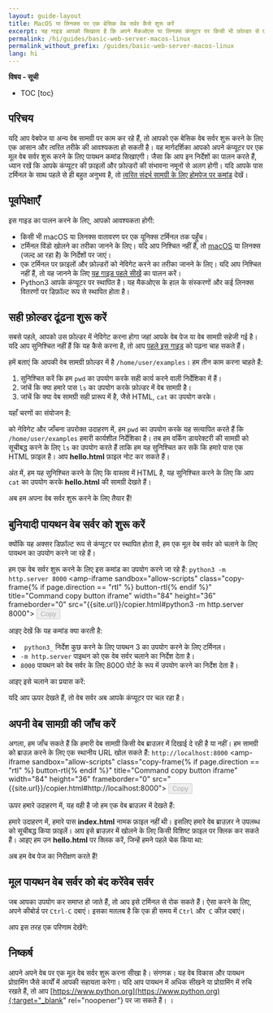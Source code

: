 ```yaml
---
layout: guide-layout
title: MacOS या लिनक्स पर एक बेसिक वेब सर्वर कैसे शुरू करें
excerpt: यह गाइड आपको सिखाता है कि अपने मैकओएस या लिनक्स कंप्यूटर पर किसी भी फ़ोल्डर से एक मूल वेब सर्वर शुरू करने के लिए पायथन का उपयोग कैसे करें।
permalink: /hi/guides/basic-web-server-macos-linux
permalink_without_prefix: /guides/basic-web-server-macos-linux
lang: hi
---
```


**विषय - सूची**

* TOC
[toc}

## परिचय

यदि आप वेबपेज या अन्य वेब सामग्री पर काम कर रहे हैं, तो आपको एक बेसिक वेब सर्वर शुरू करने के लिए एक आसान और त्वरित तरीके की आवश्यकता हो सकती है। यह मार्गदर्शिका आपको अपने कंप्यूटर पर एक मूल वेब सर्वर शुरू करने के लिए पायथन कमांड सिखाएगी। जैसा कि आप इन निर्देशों का पालन करते हैं, ध्यान रखें कि आपके कंप्यूटर की फ़ाइलों और फ़ोल्डरों की संभावना नमूनों से अलग होगी। यदि आपके पास टर्मिनल के साथ पहले से ही बहुत अनुभव है, तो [त्वरित संदर्भ सामग्री के लिए होमपेज पर कमांड](/hi/) देखें।

## पूर्वापेक्षाएँ

इस गाइड का पालन करने के लिए, आपको आवश्यकता होगी:

* किसी भी macOS या लिनक्स वातावरण पर एक यूनिक्स टर्मिनल तक पहुँच।
* टर्मिनल विंडो खोलने का तरीका जानने के लिए। यदि आप निश्चित नहीं हैं, तो [macOS](open-terminal-macos) या लिनक्स (जल्द आ रहा है) के निर्देशों पर जाएं।
* एक टर्मिनल पर फ़ाइलों और फ़ोल्डरों को नेविगेट करने का तरीका जानने के लिए। यदि आप निश्चित नहीं हैं, तो यह जानने के लिए [यह गाइड पहले सीखें](navigate-terminal) का पालन करें।
* Python3 आपके कंप्यूटर पर स्थापित है। यह मैकओएस के हाल के संस्करणों और कई लिनक्स वितरणों पर डिफ़ॉल्ट रूप से स्थापित होता है।

## सही फ़ोल्डर ढूंढना शुरू करें

सबसे पहले, आपको उस फ़ोल्डर में नेविगेट करना होगा जहां आपके वेब पेज या वेब सामग्री सहेजी गई है। यदि आप सुनिश्चित नहीं हैं कि यह कैसे करना है, तो आप [पहले इस गाइड](navigate-terminal) को पढ़ना चाह सकते हैं।

हमें बताएं कि आपकी वेब सामग्री फ़ोल्डर में है `/home/user/examples`। हम तीन काम करना चाहते हैं:

1. सुनिश्चित करें कि हम `pwd` का उपयोग करके सही कार्य करने वाली निर्देशिका में हैं।
2. जांचें कि क्या हमारे पास `ls` का उपयोग करके फ़ोल्डर में वेब सामग्री है।
3. जांचें कि क्या वेब सामग्री सही प्रारूप में है, जैसे HTML, `cat` का उपयोग करके।

यहाँ चरणों का संयोजन है:

<div class="center guideimages">
  <amp-anim src="/assets/guides/basic-web-server-macos-linux/checking-web-content-en.gif" width="665" height="387" alt="Navigating and checking web content" layout="responsive"></amp-anim>
</div>

को नेविगेट और जाँचना उपरोक्त उदाहरण में, हम `pwd` का उपयोग करके यह सत्यापित करते हैं कि `/home/user/examples` हमारी कार्यशील निर्देशिका है। तब हम वर्किंग डायरेक्टरी की सामग्री को सूचीबद्ध करने के लिए `ls` का उपयोग करते हैं ताकि हम यह सुनिश्चित कर सकें कि हमारे पास एक HTML फ़ाइल है। आप **hello.html** फ़ाइल नोट कर सकते हैं।

अंत में, हम यह सुनिश्चित करने के लिए कि वास्तव में HTML है, यह सुनिश्चित करने के लिए कि आप `cat` का उपयोग करके **hello.html** की सामग्री देखते हैं।

अब हम अपना वेब सर्वर शुरू करने के लिए तैयार हैं!

## बुनियादी पायथन वेब सर्वर को शुरू करें

क्योंकि यह अक्सर डिफ़ॉल्ट रूप से कंप्यूटर पर स्थापित होता है, हम एक मूल वेब सर्वर को चलाने के लिए पायथन का उपयोग करने जा रहे हैं।

हम एक वेब सर्वर शुरू करने के लिए इस कमांड का उपयोग करने जा रहे हैं: `python3 -m http.server 8000` <amp-iframe sandbox="allow-scripts"
  class="copy-frame{% if page.direction == "rtl" %} button-rtl{% endif %}"
  title="Command copy button iframe"
  width="84"
  height="36"
  frameborder="0"
  src="{{site.url}}/copier.html#python3 -m http.server 8000">
  <button class="pure-button button-large button-primary"
    placeholder
    disabled>Copy</button>
</amp-iframe>

आइए देखें कि यह कमांड क्या करती है:

* ` python3_` निर्देश कुछ करने के लिए पायथन 3 का उपयोग करने के लिए टर्मिनल।
* `-m http.server` पाइथन को एक वेब सर्वर चलाने का निर्देश देता है।
* `8000` पायथन को वेब सर्वर के लिए 8000 पोर्ट के रूप में उपयोग करने का निर्देश देता है।

आइए इसे चलाने का प्रयास करें:

<div class="center guideimages">
  <amp-anim src="/assets/guides/basic-web-server-macos-linux/start-python-http-server-en.gif" width="665" height="387" alt="Start Python web server" layout="responsive"></amp-anim>
</div>

यदि आप ऊपर देखते हैं, तो वेब सर्वर अब आपके कंप्यूटर पर चल रहा है।

## अपनी वेब सामग्री की जाँच करें

अगला, हम जाँच सकते हैं कि हमारी वेब सामग्री किसी वेब ब्राउज़र में दिखाई दे रही है या नहीं। हम सामग्री को ब्राउज़ करने के लिए एक स्थानीय URL खोल सकते हैं: `http://localhost:8000` <amp-iframe sandbox="allow-scripts"
  class="copy-frame{% if page.direction == "rtl" %} button-rtl{% endif %}"
  title="Command copy button iframe"
  width="84"
  height="36"
  frameborder="0"
  src="{{site.url}}/copier.html#http://localhost:8000">
  <button class="pure-button button-large button-primary"
    placeholder
    disabled>Copy</button>
</amp-iframe>

ऊपर हमारे उदाहरण में, यह वही है जो हम एक वेब ब्राउज़र में देखते हैं:

<div class="center guideimages">
  <amp-img src="/assets/guides/basic-web-server-macos-linux/directory-listing-en.png" width="665" height="387" alt="Directory listing in the web browser" layout="responsive"></amp-img>
</div>

हमारे उदाहरण में, हमारे पास **index.html** नामक फ़ाइल नहीं थी। इसलिए हमारे वेब ब्राउज़र ने उपलब्ध को सूचीबद्ध किया फ़ाइलें। आप इसे ब्राउज़र में खोलने के लिए किसी विशिष्ट फ़ाइल पर क्लिक कर सकते हैं। आइए हम उन **hello.html** पर क्लिक करें, जिन्हें हमने पहले चेक किया था:

<div class="center guideimages">
  <amp-img src="/assets/guides/basic-web-server-macos-linux/hello-world-page-en.png" width="665" height="387" alt="Hello world page" layout="responsive"></amp-img>
</div>

अब हम वेब पेज का निरीक्षण करते हैं!

## मूल पायथन वेब सर्वर को बंद करेंवेब सर्वर

जब आपका उपयोग कर समाप्त हो जाते हैं, तो आप इसे टर्मिनल से रोक सकते हैं। ऐसा करने के लिए, अपने कीबोर्ड पर `Ctrl-C` दबाएं। इसका मतलब है कि एक ही समय में `Ctrl` और` C` कीज़ दबाएं।

आप इस तरह एक परिणाम देखेंगे:

<div class="center guideimages">
  <amp-anim src="/assets/guides/basic-web-server-macos-linux/stop-python-http-server-en.gif" width="665" height="387" alt="Stop Python web server" layout="responsive"></amp-anim>
</div>

## निष्कर्ष

आपने अपने वेब पर एक मूल वेब सर्वर शुरू करना सीखा है। संगणक। यह वेब विकास और पायथन प्रोग्रामिंग जैसे कार्यों में आपकी सहायता करेगा। यदि आप पायथन में अधिक सीखने या प्रोग्रामिंग में रुचि रखते हैं, तो आप [https://www.python.org](https://www.python.org){:target="_blank" rel="noopener"} पर जा सकते हैं। ।
